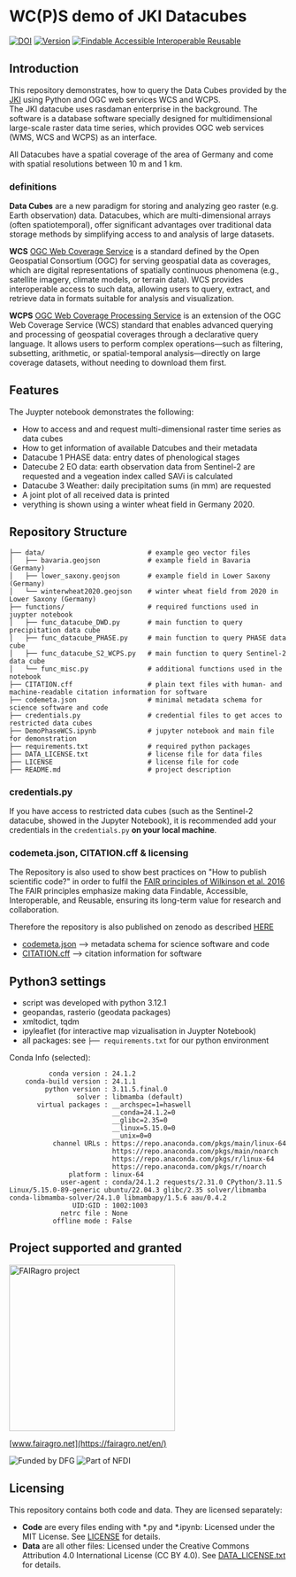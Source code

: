 # WC(P)S demo of JKI Datacubes

[![DOI](https://zenodo.org/badge/DOI/10.5281/zenodo.14215012.svg)](https://doi.org/10.5281/zenodo.14215012) [![Version](https://img.shields.io/badge/version-1.6.1-blue)](https://github.com/florianbeyer/JKIDataCubeDemo/releases/tag/V1.6.1) [![Findable Accessible Interoperable Reusable](https://img.shields.io/badge/research%20code%20mangement-FAIR-green)](https://doi.org/10.1038/sdata.2016.18)


## Introduction

This repository demonstrates, how to query the Data Cubes provided by the [JKI](https://www.julius-kuehn.de/en/) using Python and OGC web services WCS and WCPS.  
The JKI datacube uses rasdaman enterprise in the background. The software is a database software specially designed for multidimensional large-scale raster data time series, which provides OGC web services (WMS, WCS and WCPS) as an interface.

All Datacubes have a spatial coverage of the area of Germany and come with spatial resolutions between 10 m and 1 km.

### definitions
**Data Cubes** are a new paradigm for storing and analyzing geo raster (e.g. Earth observation) data. Datacubes, which are multi-dimensional arrays (often spatiotemporal), offer significant advantages over traditional data storage methods by simplifying access to and analysis of large datasets.  

**WCS** [OGC Web Coverage Service](https://www.ogc.org/de/publications/standard/wcs/) is a standard defined by the Open Geospatial Consortium (OGC) for serving geospatial data as coverages, which are digital representations of spatially continuous phenomena (e.g., satellite imagery, climate models, or terrain data). WCS provides interoperable access to such data, allowing users to query, extract, and retrieve data in formats suitable for analysis and visualization.  

**WCPS**   [OGC Web Coverage Processing Service](https://www.ogc.org/publications/standard/wcps/) is an extension of the OGC Web Coverage Service (WCS) standard that enables advanced querying and processing of geospatial coverages through a declarative query language. It allows users to perform complex operations—such as filtering, subsetting, arithmetic, or spatial-temporal analysis—directly on large coverage datasets, without needing to download them first.  

## Features

The Juypter notebook demonstrates the following:

- How to access and and request multi-dimensional raster time series as data cubes
- How to get information of available Datcubes and their metadata
- Datacube 1 PHASE data: entry dates of phenological stages
- Datecube 2 EO data: earth observation data from Sentinel-2 are requested and a vegeation index called SAVi is calculated
- Datacube 3 Weather: daily precipitation sums (in mm) are requested
- A joint plot of all received data is printed
- verything is shown using a winter wheat field in Germany 2020.


## Repository Structure

```plaintext
├── data/                          # example geo vector files
│   ├── bavaria.geojson            # example field in Bavaria (Germany)
│   ├── lower_saxony.geojson       # example field in Lower Saxony (Germany)
│   └── winterwheat2020.geojson    # winter wheat field from 2020 in Lower Saxony (Germany)
├── functions/                     # required functions used in juypter notebook
│   ├── func_datacube_DWD.py       # main function to query precipitation data cube
│   ├── func_datacube_PHASE.py     # main function to query PHASE data cube
│   ├── func_datacube_S2_WCPS.py   # main function to query Sentinel-2 data cube
│   └── func_misc.py               # additional functions used in the notebook
├── CITATION.cff                   # plain text files with human- and machine-readable citation information for software
├── codemeta.json                  # minimal metadata schema for science software and code
├── credentials.py                 # credential files to get acces to restricted data cubes
├── DemoPhaseWCS.ipynb             # jupyter notebook and main file for demonstration
├── requirements.txt               # required python packages
├── DATA_LICENSE.txt               # license file for data files
├── LICENSE                        # license file for code
├── README.md                      # project description
```

### credentials.py

If you have access to restricted data cubes (such as the Sentinel-2 datacube, showed in the Jupyter Notebook), it is recommended add your credentials in the `credentials.py` **on your local machine**.

### codemeta.json, CITATION.cff & licensing

The Repository is also used to show best practices on "How to publish scientific code?" in order to fulfil the [FAIR principles of Wilkinson et al. 2016](https://doi.org/10.1038/sdata.2016.18)
The FAIR principles emphasize making data Findable, Accessible, Interoperable, and Reusable, ensuring its long-term value for research and collaboration.

Therefore the repository is also published on zenodo as described [HERE]()

* [codemeta.json](https://codemeta.github.io/) --> metadata schema for science software and code
* [CITATION.cff](https://citation-file-format.github.io/)  --> citation information for software


## Python3 settings

* script was developed with python 3.12.1
* geopandas, rasterio (geodata packages)
* xmltodict, tqdm
* ipyleaflet (for interactive map vizualisation in Juypter Notebook)
* all packages: see `├── requirements.txt` for our python environment

Conda Info (selected):
```
          conda version : 24.1.2
    conda-build version : 24.1.1
         python version : 3.11.5.final.0
                 solver : libmamba (default)
       virtual packages : __archspec=1=haswell
                          __conda=24.1.2=0
                          __glibc=2.35=0
                          __linux=5.15.0=0
                          __unix=0=0
           channel URLs : https://repo.anaconda.com/pkgs/main/linux-64
                          https://repo.anaconda.com/pkgs/main/noarch
                          https://repo.anaconda.com/pkgs/r/linux-64
                          https://repo.anaconda.com/pkgs/r/noarch
               platform : linux-64
             user-agent : conda/24.1.2 requests/2.31.0 CPython/3.11.5 Linux/5.15.0-89-generic ubuntu/22.04.3 glibc/2.35 solver/libmamba conda-libmamba-solver/24.1.0 libmambapy/1.5.6 aau/0.4.2
                UID:GID : 1002:1003
             netrc file : None
           offline mode : False
```


## Project supported and granted

<a href="https://fairagro.net/en/">
  <img src="https://fairagro.net/wp-content/uploads/2023/12/Fairagro_Logo_mittelachsig_Verlauf.png" alt="FAIRagro project" width="300">
</a>  

[www.fairagro.net](https://fairagro.net/en/)


![Funded by DFG](https://fairagro.net/en/wp-content/uploads/sites/3/2024/03/dfg_logo_schriftzug_blau_foerderung_en.1-300x111.jpg) ![Part of NFDI](https://fairagro.net/en/wp-content/uploads/sites/3/2023/10/nfdi_4c_Wortmarke_Zusatz_quer-Cooperation-01-300x147.png)


## Licensing

This repository contains both code and data. They are licensed separately:

- **Code** are every files ending with *.py and *.ipynb: Licensed under the MIT License. See [LICENSE](LICENSE) for details.
- **Data** are all other files: Licensed under the Creative Commons Attribution 4.0 International License (CC BY 4.0). See [DATA_LICENSE.txt](DATA_LICENSE.txt) for details.
